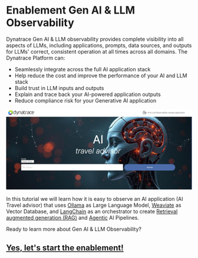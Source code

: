 # Enablement Gen AI & LLM Observability

Dynatrace Gen AI & LLM observability provides complete visibility into all aspects of LLMs, including applications, prompts, data sources, and outputs for LLMs' correct, consistent operation at all times across all domains. The Dynatrace Platform can:

- Seamlessly integrate across the full AI application stack
- Help reduce the cost and improve the performance of your AI and LLM stack
- Build trust in LLM inputs and outputs
- Explain and trace back your AI-powered application outputs
- Reduce compliance risk for your Generative AI application

<p align="center">
    <img src="docs/img/ai_travel_advisor.jpg" alt="AI Travel Advisor" width="800"/>
</p>

In this tutorial we will learn how it is easy to observe an AI application (AI Travel advisor) that uses [Ollama](https://ollama.com/) as Large Language Model, [Weaviate](https://weaviate.io/) as Vector Database, and [LangChain](https://www.langchain.com/) as an orchestrator to create [Retrieval augmented generation (RAG)](https://python.langchain.com/docs/concepts/rag/) and [Agentic](https://python.langchain.com/docs/concepts/agents/) AI Pipelines.

Ready to learn more about Gen AI & LLM Observability? 
## [Yes, let's start the enablement!](https://dynatrace-wwse.github.io/enablement-gen-ai-llm-observability)

